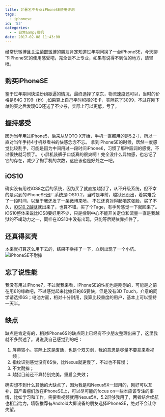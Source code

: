 ```yaml
---
title: 非著名不专业iPhoneSE使用评测
tags:
  - iphonese
id: '53'
categories:
  - - 日常&amp;搞机
date: 2017-02-08 11:43:00
---
```


经常玩微博且[关注菊部微博](http://www.weibo.com/winningone/)的朋友肯定知道过年期间换了一台iPhoneSE，今天聊下iPhoneSE的使用感受吧，完全谈不上专业，如果有说得不到位的地方，请轻喷。

## 购买iPhoneSE

鉴于过年期间快递纷纷歇逼的情况，最终选择了京东，物流速度还可以，当时的价格是64G 3199（粉）,如果算上自己平时积攒的E卡，实际花了3099，不过在刚下单购买之后发现QQ还送了不少券，实际上可以更低，亏了。

## 握持感受

因为当年用过iPhone5，后来从MOTO X开始，手机一直都用的是5.2寸，所以一直对当年手持4寸机器看书的快感念念不忘。 拿到iPhoneSE的时候，居然一度感觉比较割手，可能是因为中间用过一段时间iPhone6，习惯了那种圆润的感觉，不过很快就习惯了。 小屏机装裤子口袋真的很爽啊！完全没什么异物感，也忘记了它的存在，减少了掏手机的次数，这应该也是好处之一吧。

## iOS10

确实没有用过iOS8之后的系统，因为买了就直接越狱了，从不升级系统，但不幸的是买到的iPhoneSE出厂系统是iOS10.2，当时是年前，越狱还没出，着实难受了一段时间，以至于我还发了一条微博来喷。 不过还真对得起咱这张脸，买了不久，[iOS10.2越狱](https://www.jubuzz.com/share/84.html)就出来了，也算不错。买了个Tage，有手势感觉一下就回来了。 iOS10整体来说比iOS8要好用不少，只是控制中心不能开关定位和流量一直是我越狱的不竭动力之一，同样在iOS10中没有出现，只能等后期依靠插件了。

## 还真得买壳

本来就打算这么用下去的，结果不幸摔了一下，立刻出现了一个小坑。 ![iPhoneSE不耐摔](https://ooo.0o0.ooo/2017/02/08/589abcf39efb9.jpg)

## 忘了说性能

我没有用过iPhone7，不过就我来看，iPhoneSE的性能也是刚刚的，可能是之前在用6的缘故吧，不过感觉起来比媳妇的6S要快，但是没有3D Touch，介意的同学请选择6S；电池方面，相对十分耐用，我算比较重度的用户，基本上可以坚持一天半。

## 缺点

缺点是肯定有的，相对iPhone6S的缺点网上已经有不少朋友整理出来了，这里我就不多赘述了。说说我自己感觉到的吧：

1.  屏幕较小。实际上这是废话，也是个双刃剑，我的意思是尽量不要拿来看视频；
2.  指纹识别感觉没有6S快，比Nexus就更慢了，不过也不算慢；
3.  不太耐摔；
4.  越狱目前还不算特别完美，重启会失效；

确实想不到什么其他的大缺点了，因为我是和Nexus5X一起用的，刚好可以互补，国产毒瘤们放在iPhoneSE上，可以尽可能的focus on一些本应该专注的事情，比如学习和工作，需要看视频就用Nexus5X，5.2屏够我用了，两者结合续航也相当给力，墙裂推荐有Android大屏设备的朋友选择iPhoneSE，绝对不会让你失望。